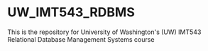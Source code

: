 # UW_IMT543_RDBMS
This is the repository for University of Washington's (UW) IMT543 Relational Database Management Systems course

